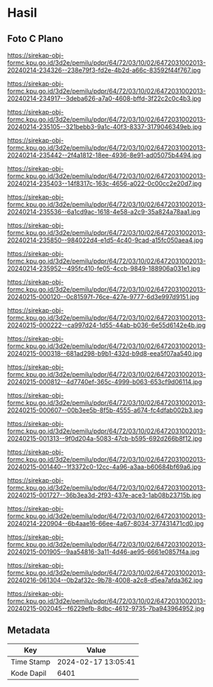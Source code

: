 # Hasil

## Foto C Plano

https://sirekap-obj-formc.kpu.go.id/3d2e/pemilu/pdpr/64/72/03/10/02/6472031002013-20240214-234326--238e79f3-fd2e-4b2d-a66c-83592f44f767.jpg

https://sirekap-obj-formc.kpu.go.id/3d2e/pemilu/pdpr/64/72/03/10/02/6472031002013-20240214-234917--3deba626-a7a0-4608-bffd-3f22c2c0c4b3.jpg

https://sirekap-obj-formc.kpu.go.id/3d2e/pemilu/pdpr/64/72/03/10/02/6472031002013-20240214-235105--321bebb3-9a1c-40f3-8337-3179046349eb.jpg

https://sirekap-obj-formc.kpu.go.id/3d2e/pemilu/pdpr/64/72/03/10/02/6472031002013-20240214-235442--2f4a1812-18ee-4936-8e91-ad05075b4494.jpg

https://sirekap-obj-formc.kpu.go.id/3d2e/pemilu/pdpr/64/72/03/10/02/6472031002013-20240214-235403--14f8317c-163c-4656-a022-0c00cc2e20d7.jpg

https://sirekap-obj-formc.kpu.go.id/3d2e/pemilu/pdpr/64/72/03/10/02/6472031002013-20240214-235536--6a1cd9ac-1618-4e58-a2c9-35a824a78aa1.jpg

https://sirekap-obj-formc.kpu.go.id/3d2e/pemilu/pdpr/64/72/03/10/02/6472031002013-20240214-235850--984022d4-e1d5-4c40-9cad-a15fc050aea4.jpg

https://sirekap-obj-formc.kpu.go.id/3d2e/pemilu/pdpr/64/72/03/10/02/6472031002013-20240214-235952--495fc410-fe05-4ccb-9849-188906a031e1.jpg

https://sirekap-obj-formc.kpu.go.id/3d2e/pemilu/pdpr/64/72/03/10/02/6472031002013-20240215-000120--0c81597f-76ce-427e-9777-6d3e997d9151.jpg

https://sirekap-obj-formc.kpu.go.id/3d2e/pemilu/pdpr/64/72/03/10/02/6472031002013-20240215-000222--ca997d24-1d55-44ab-b036-6e55d6142e4b.jpg

https://sirekap-obj-formc.kpu.go.id/3d2e/pemilu/pdpr/64/72/03/10/02/6472031002013-20240215-000318--681ad298-b9b1-432d-b9d8-eea5f07aa540.jpg

https://sirekap-obj-formc.kpu.go.id/3d2e/pemilu/pdpr/64/72/03/10/02/6472031002013-20240215-000812--4d7740ef-365c-4999-b063-653cf9d06114.jpg

https://sirekap-obj-formc.kpu.go.id/3d2e/pemilu/pdpr/64/72/03/10/02/6472031002013-20240215-000607--00b3ee5b-8f5b-4555-a674-fc4dfab002b3.jpg

https://sirekap-obj-formc.kpu.go.id/3d2e/pemilu/pdpr/64/72/03/10/02/6472031002013-20240215-001313--9f0d204a-5083-47cb-b595-692d266b8f12.jpg

https://sirekap-obj-formc.kpu.go.id/3d2e/pemilu/pdpr/64/72/03/10/02/6472031002013-20240215-001440--1f3372c0-12cc-4a96-a3aa-b60684bf69a6.jpg

https://sirekap-obj-formc.kpu.go.id/3d2e/pemilu/pdpr/64/72/03/10/02/6472031002013-20240215-001727--36b3ea3d-2f93-437e-ace3-1ab08b23715b.jpg

https://sirekap-obj-formc.kpu.go.id/3d2e/pemilu/pdpr/64/72/03/10/02/6472031002013-20240214-220904--6b4aae16-66ee-4a67-8034-377431471cd0.jpg

https://sirekap-obj-formc.kpu.go.id/3d2e/pemilu/pdpr/64/72/03/10/02/6472031002013-20240215-001905--9aa54816-3a11-4d46-ae95-6661e0857f4a.jpg

https://sirekap-obj-formc.kpu.go.id/3d2e/pemilu/pdpr/64/72/03/10/02/6472031002013-20240216-061304--0b2af32c-9b78-4008-a2c8-d5ea7afda362.jpg

https://sirekap-obj-formc.kpu.go.id/3d2e/pemilu/pdpr/64/72/03/10/02/6472031002013-20240215-002045--f6229efb-8dbc-4612-9735-7ba943964952.jpg


## Metadata

| Key        | Value               |
| ---------- | ------------------- |
| Time Stamp | 2024-02-17 13:05:41 |
| Kode Dapil | 6401                |



